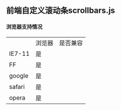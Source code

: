 <h2>前端自定义滚动条scrollbars.js</h2>
<h4>浏览器支持情况</h4>
<table>
    <th>
        <td>浏览器</td>
        <td>是否兼容</td>
    </th>
    <tr>
        <td>IE7-11</td>
        <td>是</td>
    </tr>
    <tr>
        <td>FF</td>
        <td>是</td>
    </tr>
    <tr>
        <td>google</td>
        <td>是</td>
    </tr>
        <tr>
            <td>safari</td>
            <td>是</td>
        </tr>
    <tr>
                <td>opera</td>
                <td>是</td>
            </tr>
</table>